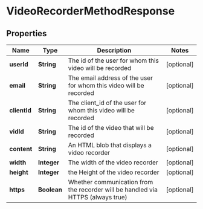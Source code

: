 
# VideoRecorderMethodResponse

## Properties
Name | Type | Description | Notes
------------ | ------------- | ------------- | -------------
**userId** | **String** | The id of the user for whom this video will be recorded |  [optional]
**email** | **String** | The email address of the user for whom this video will be recorded |  [optional]
**clientId** | **String** | The client_id of the user for whom this video will be recorded |  [optional]
**vidId** | **String** | The id of the video that will be recorded |  [optional]
**content** | **String** | An HTML blob that displays a video recorder |  [optional]
**width** | **Integer** | The width of the video recorder |  [optional]
**height** | **Integer** | the Height of the video recorder |  [optional]
**https** | **Boolean** | Whether communication from the recorder will be handled via HTTPS (always true) |  [optional]



